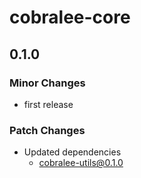 # cobralee-core

## 0.1.0

### Minor Changes

- first release

### Patch Changes

- Updated dependencies
  - cobralee-utils@0.1.0
